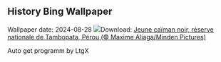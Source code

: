 ## History Bing Wallpaper
Wallpaper date: 2024-08-28
![](https://www.bing.com/th?id=OHR.YoungCaiman_FR-CA6707841847_UHD.jpg&w=1000)Download: [Jeune caïman noir, réserve nationale de Tambopata, Pérou (© Maxime Aliaga/Minden Pictures)](https://www.bing.com/th?id=OHR.YoungCaiman_FR-CA6707841847_UHD.jpg)

Auto get programm by LtgX
